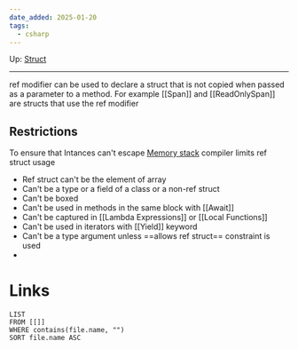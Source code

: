 ```yaml
---
date_added: 2025-01-20
tags:
  - csharp
---
```

Up: [Struct](Struct.md)
___
 ref modifier can be used to declare a struct that is not copied when passed as a parameter to a method. 
For example [[Span]] and [[ReadOnlySpan]] are structs that use the ref modifier 

## Restrictions
To ensure that Intances can't escape [Memory stack](Memory%20stack.md) compiler limits ref struct usage
- Ref struct can't be the element of array
- Can't be a type or a field of a class or a non-ref struct
- Can't be boxed
- Can't be used in methods in the same block with [[Await]]
- Can't be captured in [[Lambda Expressions]] or [[Local Functions]]
- Can't be used in iterators with [[Yield]] keyword
- Can't be a type argument unless ==allows ref struct== constraint is used
- 


# Links
```dataview
LIST
FROM [[]]
WHERE contains(file.name, "")
SORT file.name ASC
```
